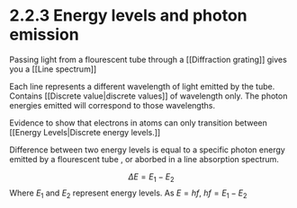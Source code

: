 # 2.2.3 Energy levels and photon emission
Passing light from a flourescent tube through a [[Diffraction grating]] gives you a [[Line spectrum]]

Each line represents a different wavelength of light emitted by the tube. Contains [[Discrete value|discrete values]] of wavelength only. The photon energies emitted will correspond to those wavelengths.

Evidence to show that electrons in atoms can only transition between [[Energy Levels|Discrete energy levels.]]

Difference between two energy levels is equal to a specific photon energy emitted by a flourescent tube , or aborbed in a line absorption spectrum.

$$\Delta E = E_{1}-E_{2}$$
Where $E_{1}$ and $E_{2}$ represent energy levels.
As $E = hf$, $hf = E_{1}-E_{2}$
